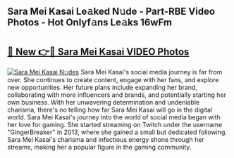 ## Sara Mei Kasai Le𝚊ked N𝚞de - Part-RBE Video Photos - Hot Onlyf𝚊ns Le𝚊ks 16wFm

# <h2><a href="http://ac4130.deff.icu/?id=Sara+Mei+Kasai">🔗 New 👉🔴 Sara Mei Kasai VIDEO Photos</a></h2>

[![Sara Mei Kasai N𝚞des](https://i.imgur.com/rIISA9y.gif)](http://ac4130.deff.icu/?id=Sara+Mei+Kasai)
Sara Mei Kasai's social media journey is far from over. She continues to create content, engage with her fans, and explore new opportunities. Her future plans include expanding her brand, collaborating with more influencers and brands, and potentially starting her own business. With her unwavering determination and undeniable charisma, there's no telling how far Sara Mei Kasai will go in the digital world. Sara Mei Kasai's journey into the world of social media began with her love for gaming. She started streaming on Twitch under the username "GingerBreaker" in 2013, where she gained a small but dedicated following. Sara Mei Kasai's charisma and infectious energy shone through her streams, making her a popular figure in the gaming community.
